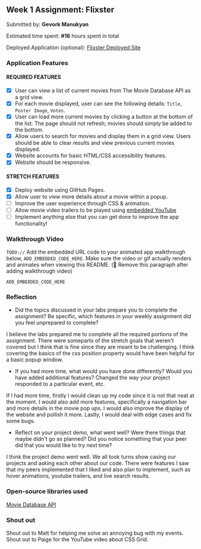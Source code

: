 ## Week 1 Assignment: Flixster

Submitted by: **Gevork Manukyan**

Estimated time spent: **#16** hours spent in total

Deployed Application (optional): [Flixster Deployed Site](ADD_LINK_HERE)

### Application Features

#### REQUIRED FEATURES

- [x] User can view a list of current movies from The Movie Database API as a grid view.
- [x] For each movie displayed, user can see the following details: `Title`, `Poster Image`, `Votes`.
- [x] User can load more current movies by clicking a button at the bottom of the list. The page should not refresh; movies should simply be added to the bottom.
- [x] Allow users to search for movies and display them in a grid view. Users should be able to clear results and view previous current movies displayed.
- [x] Website accounts for basic HTML/CSS accessibility features.
- [x] Website should be responsive.

#### STRETCH FEATURES

- [x] Deploy website using GitHub Pages. 
- [x] Allow user to view more details about a movie within a popup.
- [ ] Improve the user experience through CSS & animation.
- [ ] Allow movie video trailers to be played using [embedded YouTube](https://support.google.com/youtube/answer/171780?hl=en)
- [ ] Implement anything else that you can get done to improve the app functionality!

### Walkthrough Video

`TODO://` Add the embedded URL code to your animated app walkthrough below, `ADD_EMBEDDED_CODE_HERE`. Make sure the video or gif actually renders and animates when viewing this README. (🚫 Remove this paragraph after adding walkthrough video)

`ADD_EMBEDDED_CODE_HERE`

### Reflection

* Did the topics discussed in your labs prepare you to complete the assignment? Be specific, which features in your weekly assignment did you feel unprepared to complete?

I believe the labs prepared me to complete all the required portions of the assignment. There were someparts of the stretch goals that weren't covered but I think that is fine since they are meant to be challenging. I think covering the basics of the css position property would have been helpful for a basic popup window.

* If you had more time, what would you have done differently? Would you have added additional features? Changed the way your project responded to a particular event, etc.
  
If I had more time, firstly I would clean up my code since it is not that neat at the moment. I would also add more features, specifically a navigation bar and more details in the movie pop ups. I would also improve the display of the website and pollish it more. Lastly, I would deal with edge cases and fix some bugs. 

* Reflect on your project demo, what went well? Were there things that maybe didn't go as planned? Did you notice something that your peer did that you would like to try next time?

I think the project demo went well. We all took turns show casing our projects and asking each other about our code. There were features I saw that my peers implemented that I liked and also plan to implement, such as hover animations, youtube trailers, and live search results.

### Open-source libraries used

[Movie Database API](https://developers.themoviedb.org/)

### Shout out

Shout out to Matt for helping me solve an annoying bug with my events. Shout out to Paige for the YouTube video about CSS Grid.
